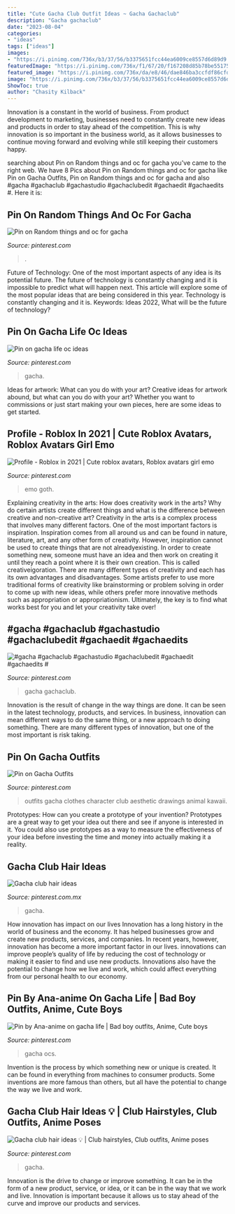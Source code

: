 ```yaml
---
title: "Cute Gacha Club Outfit Ideas ~ Gacha Gachaclub"
description: "Gacha gachaclub"
date: "2023-08-04"
categories:
- "ideas"
tags: ["ideas"]
images:
- "https://i.pinimg.com/736x/b3/37/56/b3375651fcc44ea6009ce8557d6d89d9.jpg"
featuredImage: "https://i.pinimg.com/736x/f1/67/20/f167208d85b78be551751aba45b617f2.jpg"
featured_image: "https://i.pinimg.com/736x/da/e8/46/dae846ba3ccfdf86cfd89c59727dcf66.jpg"
image: "https://i.pinimg.com/736x/b3/37/56/b3375651fcc44ea6009ce8557d6d89d9.jpg"
ShowToc: true
author: "Chasity Kilback"
---
```



Innovation is a constant in the world of business. From product development to marketing, businesses need to constantly create new ideas and products in order to stay ahead of the competition. This is why innovation is so important in the business world, as it allows businesses to continue moving forward and evolving while still keeping their customers happy.

	

		
searching about Pin on Random things and oc for gacha you've came to the right web. We have 8 Pics about Pin on Random things and oc for gacha like Pin on Gacha Outfits, Pin on Random things and oc for gacha and also #gacha #gachaclub #gachastudio #gachaclubedit #gachaedit #gachaedits #. Here it is:
		
    
## Pin On Random Things And Oc For Gacha

<img loading=lazy src="https://i.pinimg.com/736x/eb/35/8a/eb358a3e2722a8c4f7f6fd5bff8cc294.jpg" onerror="this.onerror=null;this.src='https://tse4.mm.bing.net/th?id=OIP.YvnoNTbrP51JUZSjppQwDAHaJ3&amp;pid=15.1';" alt="Pin on Random things and oc for gacha">

_Source: pinterest.com_

>. 

	

Future of Technology: One of the most important aspects of any idea is its potential future. The future of technology is constantly changing and it is impossible to predict what will happen next. This article will explore some of the most popular ideas that are being considered in this year.
Technology is constantly changing and it is. Keywords: Ideas 2022, What will be the future of technology?

    
## Pin On Gacha Life Oc Ideas

<img loading=lazy src="https://i.pinimg.com/736x/91/22/31/912231b2bdbd738d7f84d8ef6377a4ef.jpg" onerror="this.onerror=null;this.src='https://tse2.mm.bing.net/th?id=OIP.z2bkH7fLmX5Mb-Rm-8s3ugHaJ3&amp;pid=15.1';" alt="Pin on gacha life oc ideas">

_Source: pinterest.com_

>gacha. 

	

Ideas for artwork: What can you do with your art?
Creative ideas for artwork abound, but what can you do with your art? Whether you want to commissions or just start making your own pieces, here are some ideas to get started.

    
## Profile - Roblox In 2021 | Cute Roblox Avatars, Roblox Avatars Girl Emo

<img loading=lazy src="https://i.pinimg.com/736x/3a/d8/08/3ad8082963415ce17f0e660ea9e67002.jpg" onerror="this.onerror=null;this.src='https://tse4.mm.bing.net/th?id=OIP.XnOSiQoCG8-gM2MhQ0T9WQHaGC&amp;pid=15.1';" alt="Profile - Roblox in 2021 | Cute roblox avatars, Roblox avatars girl emo">

_Source: pinterest.com_

>emo goth. 

	

Explaining creativity in the arts: How does creativity work in the arts? Why do certain artists create different things and what is the difference between creative and non-creative art?
Creativity in the arts is a complex process that involves many different factors. One of the most important factors is inspiration. Inspiration comes from all around us and can be found in nature, literature, art, and any other form of creativity. However, inspiration cannot be used to create things that are not alreadyexisting. In order to create something new, someone must have an idea and then work on creating it until they reach a point where it is their own creation. This is called creativeigoration. There are many different types of creativity and each has its own advantages and disadvantages. Some artists prefer to use more traditional forms of creativity like brainstorming or problem solving in order to come up with new ideas, while others prefer more innovative methods such as appropriation or appropriationism. Ultimately, the key is to find what works best for you and let your creativity take over!

    
## #gacha #gachaclub #gachastudio #gachaclubedit #gachaedit #gachaedits #

<img loading=lazy src="https://i.pinimg.com/736x/da/e8/46/dae846ba3ccfdf86cfd89c59727dcf66.jpg" onerror="this.onerror=null;this.src='https://tse4.mm.bing.net/th?id=OIP.Fi-gk6REoozs9-toXS0WzAHaHY&amp;pid=15.1';" alt="#gacha #gachaclub #gachastudio #gachaclubedit #gachaedit #gachaedits #">

_Source: pinterest.com_

>gacha gachaclub. 

	

Innovation is the result of change in the way things are done. It can be seen in the latest technology, products, and services. In business, innovation can mean different ways to do the same thing, or a new approach to doing something. There are many different types of innovation, but one of the most important is risk taking.

    
## Pin On Gacha Outfits

<img loading=lazy src="https://i.pinimg.com/736x/21/54/d1/2154d1f9a57cda304903fec755f2f077.jpg" onerror="this.onerror=null;this.src='https://tse1.mm.bing.net/th?id=OIP.lE6hPosyNh4_yVaYMUPBHwHaHa&amp;pid=15.1';" alt="Pin on Gacha Outfits">

_Source: pinterest.com_

>outfits gacha clothes character club aesthetic drawings animal kawaii. 

	

Prototypes: How can you create a prototype of your invention?
Prototypes are a great way to get your idea out there and see if anyone is interested in it. You could also use prototypes as a way to measure the effectiveness of your idea before investing the time and money into actually making it a reality.

    
## Gacha Club Hair Ideas

<img loading=lazy src="https://i.pinimg.com/736x/32/05/78/3205784a4f4d2df69ad0d0dd53794edd.jpg" onerror="this.onerror=null;this.src='https://tse4.mm.bing.net/th?id=OIP.oVrkd9bV7Zki69iN4A92JwHaDe&amp;pid=15.1';" alt="Gacha club hair ideas">

_Source: pinterest.com.mx_

>gacha. 

	

How innovation has impact on our lives
Innovation has a long history in the world of business and the economy. It has helped businesses grow and create new products, services, and companies. In recent years, however, innovation has become a more important factor in our lives. innovations can improve people’s quality of life by reducing the cost of technology or making it easier to find and use new products. Innovations also have the potential to change how we live and work, which could affect everything from our personal health to our economy.

    
## Pin By Ana-anime On Gacha Life | Bad Boy Outfits, Anime, Cute Boys

<img loading=lazy src="https://i.pinimg.com/736x/b3/37/56/b3375651fcc44ea6009ce8557d6d89d9.jpg" onerror="this.onerror=null;this.src='https://tse3.mm.bing.net/th?id=OIP.anCCiL8IkPbklp2ZYOg7JAHaKE&amp;pid=15.1';" alt="Pin by Ana-anime on gacha life | Bad boy outfits, Anime, Cute boys">

_Source: pinterest.com_

>gacha ocs. 

	

Invention is the process by which something new or unique is created. It can be found in everything from machines to consumer products. Some inventions are more famous than others, but all have the potential to change the way we live and work.

    
## Gacha Club Hair Ideas 💡 | Club Hairstyles, Club Outfits, Anime Poses

<img loading=lazy src="https://i.pinimg.com/736x/f1/67/20/f167208d85b78be551751aba45b617f2.jpg" onerror="this.onerror=null;this.src='https://tse4.mm.bing.net/th?id=OIP.A6-yyc8SkiauRf3ZrP8XKAHaDu&amp;pid=15.1';" alt="Gacha club hair ideas 💡 | Club hairstyles, Club outfits, Anime poses">

_Source: pinterest.com_

>gacha. 

	

Innovation is the drive to change or improve something. It can be in the form of a new product, service, or idea, or it can be in the way that we work and live. Innovation is important because it allows us to stay ahead of the curve and improve our products and services.

